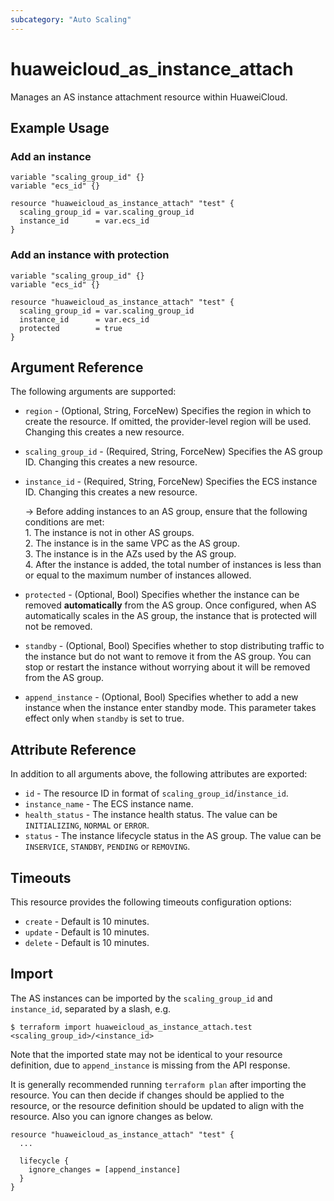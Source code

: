 ```yaml
---
subcategory: "Auto Scaling"
---
```


# huaweicloud_as_instance_attach

Manages an AS instance attachment resource within HuaweiCloud.

## Example Usage

### Add an instance

```hcl
variable "scaling_group_id" {}
variable "ecs_id" {}

resource "huaweicloud_as_instance_attach" "test" {
  scaling_group_id = var.scaling_group_id
  instance_id      = var.ecs_id
}
```

### Add an instance with protection

```hcl
variable "scaling_group_id" {}
variable "ecs_id" {}

resource "huaweicloud_as_instance_attach" "test" {
  scaling_group_id = var.scaling_group_id
  instance_id      = var.ecs_id
  protected        = true
}
```

## Argument Reference

The following arguments are supported:

* `region` - (Optional, String, ForceNew) Specifies the region in which to create the resource.
  If omitted, the provider-level region will be used. Changing this creates a new resource.

* `scaling_group_id` - (Required, String, ForceNew) Specifies the AS group ID.
  Changing this creates a new resource.

* `instance_id` - (Required, String, ForceNew) Specifies the ECS instance ID.
  Changing this creates a new resource.

  <!--markdownlint-disable MD033-->
  -> Before adding instances to an AS group, ensure that the following conditions are met:
  <br/>1. The instance is not in other AS groups.
  <br/>2. The instance is in the same VPC as the AS group.
  <br/>3. The instance is in the AZs used by the AS group.
  <br/>4. After the instance is added, the total number of instances is less than or equal to the maximum number of
  instances allowed.

* `protected` - (Optional, Bool) Specifies whether the instance can be removed **automatically** from the AS group.
  Once configured, when AS automatically scales in the AS group, the instance that is protected will not be removed.

* `standby` - (Optional, Bool) Specifies whether to stop distributing traffic to the instance but do not want to remove
  it from the AS group. You can stop or restart the instance without worrying about it will be removed from the AS group.

* `append_instance` - (Optional, Bool) Specifies whether to add a new instance when the instance enter standby mode.
  This parameter takes effect only when `standby` is set to true.

## Attribute Reference

In addition to all arguments above, the following attributes are exported:

* `id` - The resource ID in format of `scaling_group_id`/`instance_id`.
* `instance_name` - The ECS instance name.
* `health_status` - The instance health status. The value can be `INITIALIZING`, `NORMAL` or `ERROR`.
* `status` - The instance lifecycle status in the AS group. The value can be `INSERVICE`, `STANDBY`, `PENDING` or `REMOVING`.

## Timeouts

This resource provides the following timeouts configuration options:

* `create` - Default is 10 minutes.
* `update` - Default is 10 minutes.
* `delete` - Default is 10 minutes.

## Import

The AS instances can be imported by the `scaling_group_id` and `instance_id`, separated by a slash, e.g.

```shell
$ terraform import huaweicloud_as_instance_attach.test <scaling_group_id>/<instance_id>
```

Note that the imported state may not be identical to your resource definition, due to `append_instance` is missing from
the API response.

It is generally recommended running `terraform plan` after importing the resource.
You can then decide if changes should be applied to the resource, or the resource definition should be updated to
align with the resource. Also you can ignore changes as below.

```hcl
resource "huaweicloud_as_instance_attach" "test" {
  ...

  lifecycle {
    ignore_changes = [append_instance]
  }
}
```
